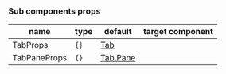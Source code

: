 ### Sub components props
|name|type|default|target component|
|----|----|-------|----------------|
|TabProps|`{}`|[Tab](https://react.semantic-ui.com/modules/tab/)|
|TabPaneProps|`{}`|[Tab.Pane](https://react.semantic-ui.com/modules/tab/)|